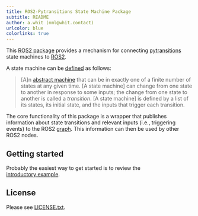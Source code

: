 ```yaml
---
title: ROS2-Pytransitions State Machine Package
subtitle: README
author: a.whit (nml@whit.contact)
urlcolor: blue 
colorlinks: true 
---
```


<!-- License

Copyright 2022 Carnegie Mellon University Neuromechatronics Lab (a.whit)

This Source Code Form is subject to the terms of the Mozilla Public
License, v. 2.0. If a copy of the MPL was not distributed with this
file, You can obtain one at https://mozilla.org/MPL/2.0/.

Contact: a.whit (nml@whit.contact)
-->


This [ROS2 package][ros2_package] provides a mechanism for connecting 
[pytransitions] state machines to [ROS2].

A state machine can be [defined][state_machine] as follows:

> [A]n [abstract machine][abstract_machine] that can be in exactly one of a 
  finite number of states at any given time. [A state machine] can change from 
  one state to another in response to some inputs; the change from one state to 
  another is called a _transition_. [A state machine] is defined by a list of 
  its states, its initial state, and the inputs that trigger each transition.

The core functionality of this package is a wrapper that publishes information 
about state transitions and relevant inputs (i.e., triggering events) to the 
ROS2 [graph][ros_graph]. This information can then be used by other ROS2 nodes.

## Getting started

Probably the easiest way to get started is to review the  
[introductory example](doc/markdown/simple_example.md).

## License

Please see [LICENSE.txt](./LICENSE.txt).

[ROS2]: https://docs.ros.org/en/humble/index.html

[ros2_package]: https://docs.ros.org/en/humble/Tutorials/Beginner-Client-Libraries/Creating-Your-First-ROS2-Package.html#what-is-a-ros-2-package

[pytransitions]: https://pypi.org/project/transitions/

[state_machine]: https://en.wikipedia.org/wiki/Finite-state_machine

[ros_graph]: https://docs.ros.org/en/humble/Tutorials/Understanding-ROS2-Nodes.html#the-ros-2-graph

[abstract_machine]: https://en.wikipedia.org/wiki/Abstract_machine

